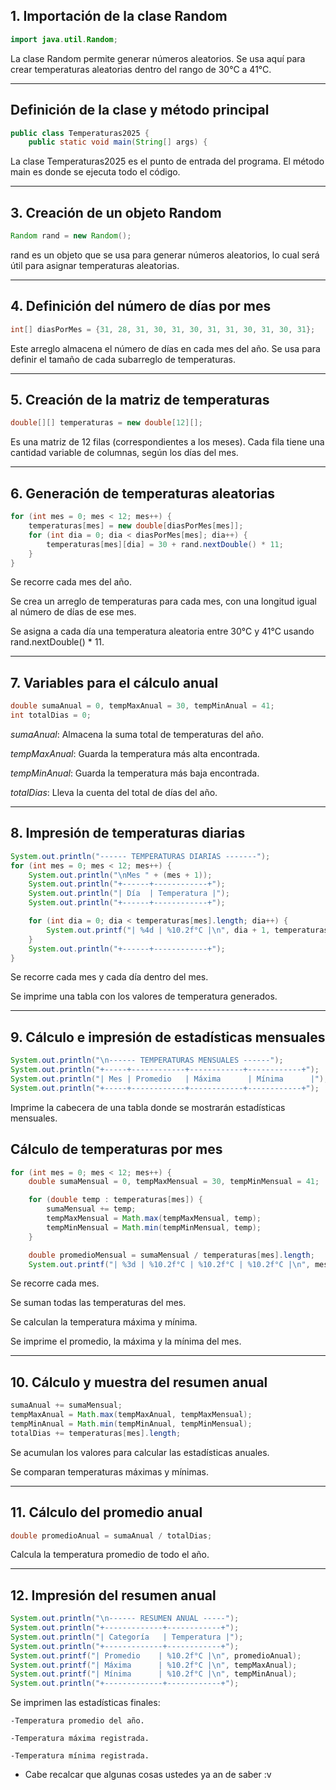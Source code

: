## 1. Importación de la clase Random

```java
import java.util.Random;

```
La clase Random permite generar números aleatorios. Se usa aquí para crear temperaturas aleatorias dentro del rango de 30°C a 41°C.

---------

## Definición de la clase y método principal

```java
public class Temperaturas2025 {
    public static void main(String[] args) {


```

La clase Temperaturas2025 es el punto de entrada del programa.
El método main es donde se ejecuta todo el código.

----

## 3. Creación de un objeto Random

```java
Random rand = new Random();

```

rand es un objeto que se usa para generar números aleatorios, lo cual será útil para asignar temperaturas aleatorias.

-----

## 4. Definición del número de días por mes

```java
int[] diasPorMes = {31, 28, 31, 30, 31, 30, 31, 31, 30, 31, 30, 31};


```

Este arreglo almacena el número de días en cada mes del año. Se usa para definir el tamaño de cada subarreglo de temperaturas.

---


## 5. Creación de la matriz de temperaturas

```java
double[][] temperaturas = new double[12][];

```

Es una matriz de 12 filas (correspondientes a los meses).
Cada fila tiene una cantidad variable de columnas, según los días del mes.

---

## 6. Generación de temperaturas aleatorias

```java
for (int mes = 0; mes < 12; mes++) {
    temperaturas[mes] = new double[diasPorMes[mes]];
    for (int dia = 0; dia < diasPorMes[mes]; dia++) {
        temperaturas[mes][dia] = 30 + rand.nextDouble() * 11;
    }
}


```

Se recorre cada mes del año.

Se crea un arreglo de temperaturas para cada mes, con una longitud igual al número de días de ese mes.

Se asigna a cada día una temperatura aleatoria entre 30°C y 41°C usando rand.nextDouble() * 11.

----

## 7. Variables para el cálculo anual

```java
double sumaAnual = 0, tempMaxAnual = 30, tempMinAnual = 41;
int totalDias = 0;


```
*sumaAnual*: Almacena la suma total de temperaturas del año.

*tempMaxAnual*: Guarda la temperatura más alta encontrada.

*tempMinAnual*: Guarda la temperatura más baja encontrada.

*totalDias*: Lleva la cuenta del total de días del año.

----

## 8. Impresión de temperaturas diarias


```java
System.out.println("------ TEMPERATURAS DIARIAS -------");
for (int mes = 0; mes < 12; mes++) {
    System.out.println("\nMes " + (mes + 1));
    System.out.println("+------+------------+");
    System.out.println("| Día  | Temperatura |");
    System.out.println("+------+------------+");

    for (int dia = 0; dia < temperaturas[mes].length; dia++) {
        System.out.printf("| %4d | %10.2f°C |\n", dia + 1, temperaturas[mes][dia]);
    }
    System.out.println("+------+------------+");
}


```

Se recorre cada mes y cada día dentro del mes.

Se imprime una tabla con los valores de temperatura generados.

----

## 9. Cálculo e impresión de estadísticas mensuales

```java
System.out.println("\n------ TEMPERATURAS MENSUALES ------");
System.out.println("+-----+------------+------------+------------+");
System.out.println("| Mes | Promedio   | Máxima      | Mínima      |");
System.out.println("+-----+------------+------------+------------+");


```
Imprime la cabecera de una tabla donde se mostrarán estadísticas mensuales.

## Cálculo de temperaturas por mes

```java
for (int mes = 0; mes < 12; mes++) {
    double sumaMensual = 0, tempMaxMensual = 30, tempMinMensual = 41;

    for (double temp : temperaturas[mes]) {
        sumaMensual += temp;
        tempMaxMensual = Math.max(tempMaxMensual, temp);
        tempMinMensual = Math.min(tempMinMensual, temp);
    }

    double promedioMensual = sumaMensual / temperaturas[mes].length;
    System.out.printf("| %3d | %10.2f°C | %10.2f°C | %10.2f°C |\n", mes + 1, promedioMensual, tempMaxMensual, tempMinMensual);


```

Se recorre cada mes.

Se suman todas las temperaturas del mes.

Se calculan la temperatura máxima y mínima.

Se imprime el promedio, la máxima y la mínima del mes.

----

## 10. Cálculo y muestra del resumen anual

```java
sumaAnual += sumaMensual;
tempMaxAnual = Math.max(tempMaxAnual, tempMaxMensual);
tempMinAnual = Math.min(tempMinAnual, tempMinMensual);
totalDias += temperaturas[mes].length;


```
Se acumulan los valores para calcular las estadísticas anuales.

Se comparan temperaturas máximas y mínimas.

---------

## 11. Cálculo del promedio anual

```java
double promedioAnual = sumaAnual / totalDias;


```

Calcula la temperatura promedio de todo el año.

----

## 12. Impresión del resumen anual

```java
System.out.println("\n------ RESUMEN ANUAL -----");
System.out.println("+-------------+------------+");
System.out.println("| Categoría   | Temperatura |");
System.out.println("+-------------+------------+");
System.out.printf("| Promedio    | %10.2f°C |\n", promedioAnual);
System.out.printf("| Máxima      | %10.2f°C |\n", tempMaxAnual);
System.out.printf("| Mínima      | %10.2f°C |\n", tempMinAnual);
System.out.println("+-------------+------------+");

```
Se imprimen las estadísticas finales:

    -Temperatura promedio del año.

    -Temperatura máxima registrada.

    -Temperatura mínima registrada.


 - Cabe recalcar que algunas cosas ustedes ya an de saber :v


